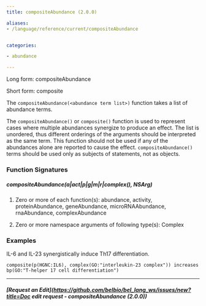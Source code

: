 ```yaml
---
title: compositeAbundance (2.0.0)

aliases:
- /language/reference/current/compositeAbundance


categories:

- abundance

---
```

<!-- COMPUTER GENERATED PAGE!!! DO NOT EDIT DIRECTLY  -->
<!--    must be changed in scripts/templates.py which is processed by scripts/update_refs.py -->

Long form: compositeAbundance

Short form: composite

The `compositeAbundance(<abundance term list>)` function takes a list of abundance terms.

The `compositeAbundance()` or `composite()` function is used to represent cases where multiple abundances synergize to produce an effect. The list is unordered, thus different orderings of the arguments should be interpreted as the same term. This function should not be used if any of the abundances alone are reported to cause the effect. `compositeAbundance()` terms should be used only as subjects of statements, not as objects.




### Function Signatures

##### compositeAbundance(a|act|p|g|m|r|complex()*, NSArg*)

1. Zero or more of each function(s): abundance, activity, proteinAbundance, geneAbundance, microRNAAbundance, rnaAbundance, complexAbundance

1. Zero or more namespace arguments of following type(s): Complex



### Examples


IL-6 and IL-23 synergistically induce Th17 differentiation.

    composite(p(HGNC:IL6), complex(GO:"interleukin-23 complex")) increases bp(GO:"T-helper 17 cell differentiation")



---
##### [Request an Edit](https://github.com/belbio/bel_lang_ws/issues/new?title=Doc edit request - compositeAbundance (2.0.0))
